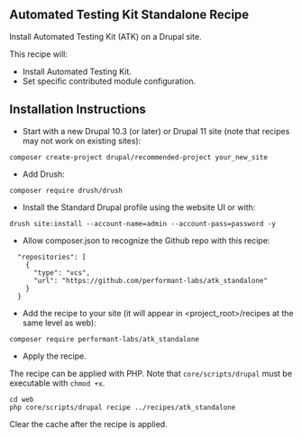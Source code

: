 ## Automated Testing Kit Standalone Recipe
Install Automated Testing Kit (ATK) on a Drupal site.

This recipe will:
- Install Automated Testing Kit.
- Set specific contributed module configuration.

## Installation Instructions

- Start with a new Drupal 10.3 (or later) or Drupal 11 site (note that recipes may not work
  on existing sites):
```
composer create-project drupal/recommended-project your_new_site
```
- Add Drush:
```
composer require drush/drush
```
- Install the Standard Drupal profile using the website UI or with:
```
drush site:install --account-name=admin --account-pass=password -y
```
- Allow composer.json to recognize the Github repo with this recipe:
```
  "repositories": [
    {
      "type": "vcs",
      "url": "https://github.com/performant-labs/atk_standalone"
    }
  }
```
- Add the recipe to your site (it will appear in <project_root>/recipes at
  the same level as web):
```
composer require performant-labs/atk_standalone
```
- Apply the recipe.

The recipe can be applied with PHP. Note that `core/scripts/drupal` must be
executable with `chmod +x`.

```shell
cd web
php core/scripts/drupal recipe ../recipes/atk_standalone
```

Clear the cache after the recipe is applied.
